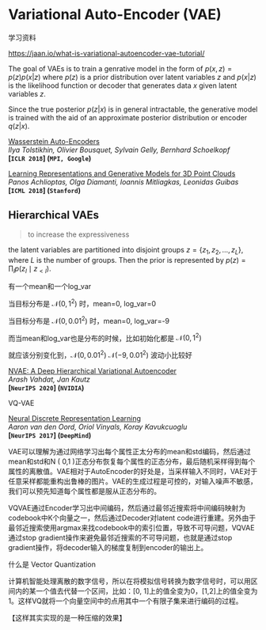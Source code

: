 # Variational Auto-Encoder (VAE)

学习资料

https://jaan.io/what-is-variational-autoencoder-vae-tutorial/



The goal of VAEs is to train a genrative model in the form of $p(x, z) = p(z) p(x|z)$ where $p(z)$ is a prior distribution over latent variables $z$ and $p(x|z)$ is the likelihood function or decoder that generates data $x$ given latent variables $z$. 

Since the true posterior $p(z|x)$ is in general intractable, the generative model is trained with the aid of an approximate posterior distribution or encoder $q(z|x)$.



[Wasserstein Auto-Encoders](https://arxiv.org/pdf/1711.01558.pdf)  
*Ilya Tolstikhin, Olivier Bousquet, Sylvain Gelly, Bernhard Schoelkopf*  
**[`ICLR 2018`] (`MPI, Google`)**



[Learning Representations and Generative Models for 3D Point Clouds](https://arxiv.org/pdf/1707.02392.pdf)  
*Panos Achlioptas, Olga Diamanti, Ioannis Mitliagkas, Leonidas Guibas*  
**[`ICML 2018`] (`Stanford`)**





## Hierarchical VAEs

> to increase the expressiveness

the latent variables are partitioned into disjoint groups $z = \{ z_1, z_2, \dots, z_L\}$, where $L$ is the number of groups. Then the prior is represented by $p(z) = \prod_{l} p\left(z_{l} \mid z_{<l}\right)$.



有一个mean和一个log_var



当目标分布是 $\mathcal{N}(0,1^2)$ 时，mean=0, log_var=0

当目标分布是 $\mathcal{N}(0,0.01^2)$ 时，mean=0, log_var=-9

而当mean和log_var也是分布的时候，比如初始化都是 $\mathcal{N}(0, 1^2)$

就应该分别变化到，$\mathcal{N}(0, 0.01^2)$ $\mathcal{N}(-9, 0.01^2)$ 波动小比较好





[NVAE: A Deep Hierarchical Variational Autoencoder](https://arxiv.org/pdf/2007.03898.pdf)  
*Arash Vahdat, Jan Kautz*  
**[`NeurIPS 2020`] (`NVIDIA`)**





VQ-VAE

[Neural Discrete Representation Learning]()  
*Aaron van den Oord, Oriol Vinyals, Koray Kavukcuoglu*  
**[`NeurIPS 2017`] (`DeepMind`)**



VAE可以理解为通过网络学习出每个属性正太分布的mean和std编码，然后通过mean和std和N ( 0,1 )正态分布恢复每个属性的正态分布，最后随机采样得到每个属性的离散值。VAE相对于AutoEncoder的好处是，当采样输入不同时，VAE对于任意采样都能重构出鲁棒的图片。VAE的生成过程是可控的，对输入噪声不敏感，我们可以预先知道每个属性都是服从正态分布的。

VQVAE通过Encoder学习出中间编码，然后通过最邻近搜索将中间编码映射为codebook中K个向量之一，然后通过Decoder对latent code进行重建。另外由于最邻近搜索使用argmax来找codebook中的索引位置，导致不可导问题，VQVAE通过stop gradient操作来避免最邻近搜索的不可导问题，也就是通过stop gradient操作，将decoder输入的梯度复制到encoder的输出上。



什么是 Vector Quantization

计算机智能处理离散的数字信号，所以在将模拟信号转换为数字信号时，可以用区间内的某一个值去代替一个区间，比如：[0, 1]上的值全变为0，[1,2]上的值全变为1。这样VQ就将一个向量空间中的点用其中一个有限子集来进行编码的过程。

【这样其实实现的是一种压缩的效果】

